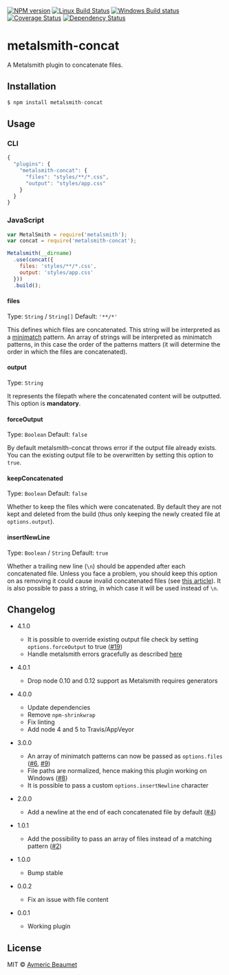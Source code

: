 [![NPM version](https://img.shields.io/npm/v/metalsmith-concat.svg?style=flat)](https://www.npmjs.com/package/metalsmith-concat)
[![Linux Build Status](https://img.shields.io/travis/aymericbeaumet/metalsmith-concat/master.svg?style=flat&label=linux)](https://travis-ci.org/aymericbeaumet/metalsmith-concat)
[![Windows Build status](https://img.shields.io/appveyor/ci/aymericbeaumet/metalsmith-concat/master.svg?style=flat&label=windows)](https://ci.appveyor.com/project/aymericbeaumet/metalsmith-concat)
[![Coverage Status](https://img.shields.io/codeclimate/coverage/github/aymericbeaumet/metalsmith-concat.svg?style=flat)](https://codeclimate.com/github/aymericbeaumet/metalsmith-concat)
[![Dependency Status](https://img.shields.io/david/aymericbeaumet/metalsmith-concat.svg?style=flat)](https://david-dm.org/aymericbeaumet/metalsmith-concat)

# metalsmith-concat

A Metalsmith plugin to concatenate files.

## Installation

```javascript
$ npm install metalsmith-concat
```

## Usage

### CLI

```javascript
{
  "plugins": {
    "metalsmith-concat": {
      "files": "styles/**/*.css",
      "output": "styles/app.css"
    }
  }
}
```

### JavaScript

```javascript
var MetalSmith = require('metalsmith');
var concat = require('metalsmith-concat');

Metalsmith(__dirname)
  .use(concat({
    files: 'styles/**/*.css',
    output: 'styles/app.css'
  }))
  .build();
```

#### files
Type: `String` / `String[]`
Default: `'**/*'`

This defines which files are concatenated. This string will be interpreted as a
[minimatch](https://github.com/isaacs/minimatch) pattern. An array of strings
will be interpreted as minimatch patterns, in this case the order of the
patterns matters (it will determine the order in which the files are
concatenated).

#### output
Type: `String`

It represents the filepath where the concatenated content will be outputted.
This option is **mandatory**.

#### forceOutput
Type: `Boolean`
Default: `false`

By default metalsmith-concat throws error if the output file already exists. You
can the existing output file to be overwritten by setting this option to `true`.

#### keepConcatenated
Type: `Boolean`
Default: `false`

Whether to keep the files which were concatenated. By default they are not kept
and deleted from the build (thus only keeping the newly created file at
`options.output`).

#### insertNewLine
Type: `Boolean` / `String`
Default: `true`

Whether a trailing new line (`\n`) should be appended after each concatenated
file. Unless you face a problem, you should keep this option on as removing it
could cause invalid concatenated files (see [this
article](http://evanhahn.com/newline-necessary-at-the-end-of-javascript-files/)).
It is also possible to pass a string, in which case it will be used instead of
`\n`.

## Changelog

* 4.1.0
  * It is possible to override existing output file check by setting `options.forceOutput` to true ([#19](https://github.com/aymericbeaumet/metalsmith-concat/issues/19))
  * Handle metalsmith errors gracefully as described [here](http://www.robinthrift.com/posts/metalsmith-part-3-refining-our-tools/)

* 4.0.1
  * Drop node 0.10 and 0.12 support as Metalsmith requires generators

* 4.0.0
  * Update dependencies
  * Remove `npm-shrinkwrap`
  * Fix linting
  * Add node 4 and 5 to Travis/AppVeyor

* 3.0.0
  * An array of minimatch patterns can now be passed as `options.files` ([#6](https://github.com/aymericbeaumet/metalsmith-concat/issues/6), [#9](https://github.com/aymericbeaumet/metalsmith-concat/issues/9))
  * File paths are normalized, hence making this plugin working on Windows
    ([#8](https://github.com/aymericbeaumet/metalsmith-concat/issues/8))
  * It is possible to pass a custom `options.insertNewline` character

* 2.0.0
  * Add a newline at the end of each concatenated file by default
    ([#4](https://github.com/aymericbeaumet/metalsmith-concat/pull/4))

* 1.0.1
  * Add the possibility to pass an array of files instead of a matching pattern
    ([#2](https://github.com/aymericbeaumet/metalsmith-concat/pull/2))

* 1.0.0
  * Bump stable

* 0.0.2
  * Fix an issue with file content

* 0.0.1
  * Working plugin

## License

MIT © [Aymeric Beaumet](http://aymericbeaumet.com)
